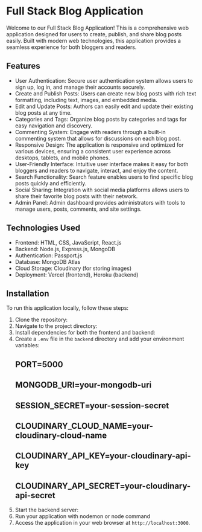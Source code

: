 # Full Stack Blog Application

Welcome to our Full Stack Blog Application! This is a comprehensive web application designed for users to create, publish, and share blog posts easily. Built with modern web technologies, this application provides a seamless experience for both bloggers and readers.

## Features

- User Authentication: Secure user authentication system allows users to sign up, log in, and manage their accounts securely.
- Create and Publish Posts: Users can create new blog posts with rich text formatting, including text, images, and embedded media.
- Edit and Update Posts: Authors can easily edit and update their existing blog posts at any time.
- Categories and Tags: Organize blog posts by categories and tags for easy navigation and discovery.
- Commenting System: Engage with readers through a built-in commenting system that allows for discussions on each blog post.
- Responsive Design: The application is responsive and optimized for various devices, ensuring a consistent user experience across desktops, tablets, and mobile phones.
- User-Friendly Interface: Intuitive user interface makes it easy for both bloggers and readers to navigate, interact, and enjoy the content.
- Search Functionality: Search feature enables users to find specific blog posts quickly and efficiently.
- Social Sharing: Integration with social media platforms allows users to share their favorite blog posts with their network.
- Admin Panel: Admin dashboard provides administrators with tools to manage users, posts, comments, and site settings.

## Technologies Used

- Frontend: HTML, CSS, JavaScript, React.js
- Backend: Node.js, Express.js, MongoDB
- Authentication: Passport.js
- Database: MongoDB Atlas
- Cloud Storage: Cloudinary (for storing images)
- Deployment: Vercel (frontend), Heroku (backend)

## Installation

To run this application locally, follow these steps:

1. Clone the repository:
2. Navigate to the project directory:
3. Install dependencies for both the frontend and backend:
4. Create a `.env` file in the `backend` directory and add your environment variables:
   ##  PORT=5000
   ##  MONGODB_URI=your-mongodb-uri
   ##  SESSION_SECRET=your-session-secret
   ##  CLOUDINARY_CLOUD_NAME=your-cloudinary-cloud-name
   ##  CLOUDINARY_API_KEY=your-cloudinary-api-key
   ##  CLOUDINARY_API_SECRET=your-cloudinary-api-secret
5. Start the backend server:
6. Run your application with nodemon or node command
7. Access the application in your web browser at `http://localhost:3000`.
